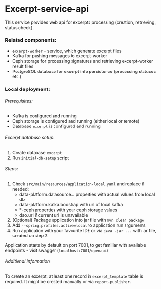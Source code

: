 # Excerpt-service-api

This service provides web api for excerpts processing (creation, retrieving, status check).
### Related components:
* `excerpt-worker` - service, which generate excerpt files
* Kafka for pushing messages to excerpt-worker
* Ceph storage for processing signatures and retrieving excerpt-worker result files 
* PostgreSQL database for excerpt info persistence (processing statuses etc.)

### Local deployment:
###### Prerequisites:

* Kafka is configured and running
* Ceph storage is configured and running (either local or remote)
* Database `excerpt` is configured and running

###### Excerpt database setup:
1. Create database `excerpt`
1. Run `initial-db-setup` script

###### Steps:
1. Check `src/main/resources/application-local.yaml` and replace if needed:
    * data-platform.datasource... properties with actual values from local db
    * data-platform.kafka.boostrap with url of local kafka
    * *-ceph properties with your ceph storage values
    * dso.url if current url is unavailable
2. (Optional) Package application into jar file with `mvn clean package`
3. Add `--spring.profiles.active=local` to application run arguments
4. Run application with your favourite IDE or via `java -jar ...` with jar file, created on step 2

Application starts by default on port 7001, to get familiar with available endpoints - visit swagger (`localhost:7001/openapi`)

###### Additional information
To create an excerpt, at least one record in `excerpt_template` table is required. It might be created manually or via `report-publisher`.
